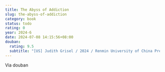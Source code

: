 ```yaml
---
title: The Abyss of Addiction
slug: the-abyss-of-addiction
category: book
status: todo
rating: 0
year: 2024-6
date: 2024-07-08 14:15:56+08:00
douban:
  rating: 9.5
  subtitle: "[US] Judith Grisel / 2024 / Renmin University of China Press"
---
```


Via douban
